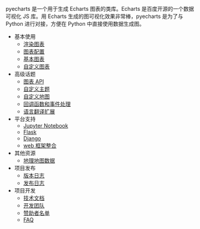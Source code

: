 pyecharts 是一个用于生成 Echarts 图表的类库。Echarts 是百度开源的一个数据可视化 JS 库。用 Echarts 生成的图可视化效果非常棒，pyecharts 是为了与 Python 进行对接，方便在 Python 中直接使用数据生成图。

- 基本使用
  - [渲染图表](zh-cn/prepare)
  - [图表配置](zh-cn/charts_configure)
  - [基本图表](zh-cn/charts_base)
  - [自定义图表](zh-cn/charts_custom)
- 高级话题
  - [图表 API](zh-cn/api)
  - [自定义主题](zh-cn/themes)
  - [自定义地图](zh-cn/customize_map)
  - [回调函数和事件处理](zh-cn/advanced)
  - [语言翻译扩展](zh-cn/translator)
- 平台支持
  - [Jupyter Notebook](zh-cn/jupyter_notebook)
  - [Flask](zh-cn/flask)
  - [Django](zh-cn/django)
  - [web 框架整合](zh-cn/web_integration)
- 其他资源
  - [地理地图数据](zh-cn/datasets)
- 项目发布
  - [版本日志](zh-cn/changelog)
  - [发布日志](zh-cn/release-note/)
- 项目开发
  - [技术文档](zh-cn/technical)
  - [开发团队](zh-cn/team)
  - [赞助者名单](zh-cn/donors)
  - [FAQ](zh-cn/faq)


